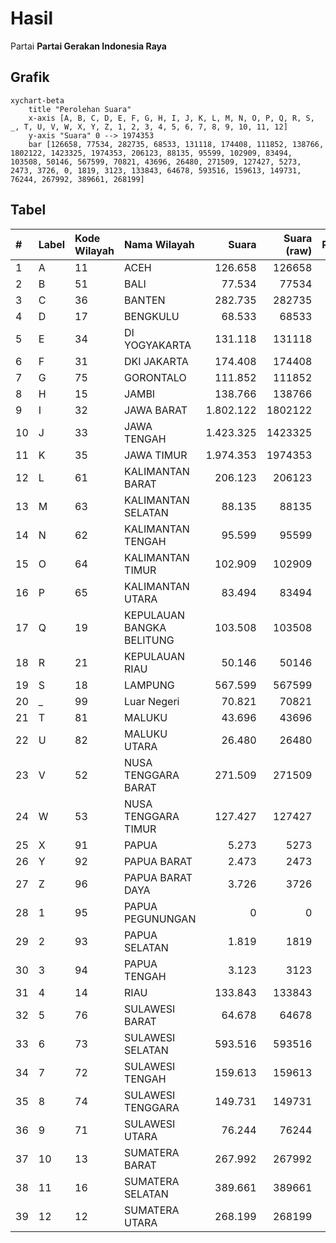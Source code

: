 # Hasil

Partai **Partai Gerakan Indonesia Raya**

## Grafik

```mermaid
xychart-beta
    title "Perolehan Suara"
    x-axis [A, B, C, D, E, F, G, H, I, J, K, L, M, N, O, P, Q, R, S, _, T, U, V, W, X, Y, Z, 1, 2, 3, 4, 5, 6, 7, 8, 9, 10, 11, 12]
    y-axis "Suara" 0 --> 1974353
    bar [126658, 77534, 282735, 68533, 131118, 174408, 111852, 138766, 1802122, 1423325, 1974353, 206123, 88135, 95599, 102909, 83494, 103508, 50146, 567599, 70821, 43696, 26480, 271509, 127427, 5273, 2473, 3726, 0, 1819, 3123, 133843, 64678, 593516, 159613, 149731, 76244, 267992, 389661, 268199]
```

## Tabel

| #  | Label | Kode Wilayah | Nama Wilayah              | Suara     | Suara (raw) | Persentase |
|:-- |:----- |:------------ |:------------------------- | ---------:| -----------:| ----------:|
| 1  | A     | 11           | ACEH                      | 126.658   | 126658      | 1,23       |
| 2  | B     | 51           | BALI                      | 77.534    | 77534       | 0,76       |
| 3  | C     | 36           | BANTEN                    | 282.735   | 282735      | 2,75       |
| 4  | D     | 17           | BENGKULU                  | 68.533    | 68533       | 0,67       |
| 5  | E     | 34           | DI YOGYAKARTA             | 131.118   | 131118      | 1,28       |
| 6  | F     | 31           | DKI JAKARTA               | 174.408   | 174408      | 1,70       |
| 7  | G     | 75           | GORONTALO                 | 111.852   | 111852      | 1,09       |
| 8  | H     | 15           | JAMBI                     | 138.766   | 138766      | 1,35       |
| 9  | I     | 32           | JAWA BARAT                | 1.802.122 | 1802122     | 17,55      |
| 10 | J     | 33           | JAWA TENGAH               | 1.423.325 | 1423325     | 13,86      |
| 11 | K     | 35           | JAWA TIMUR                | 1.974.353 | 1974353     | 19,23      |
| 12 | L     | 61           | KALIMANTAN BARAT          | 206.123   | 206123      | 2,01       |
| 13 | M     | 63           | KALIMANTAN SELATAN        | 88.135    | 88135       | 0,86       |
| 14 | N     | 62           | KALIMANTAN TENGAH         | 95.599    | 95599       | 0,93       |
| 15 | O     | 64           | KALIMANTAN TIMUR          | 102.909   | 102909      | 1,00       |
| 16 | P     | 65           | KALIMANTAN UTARA          | 83.494    | 83494       | 0,81       |
| 17 | Q     | 19           | KEPULAUAN BANGKA BELITUNG | 103.508   | 103508      | 1,01       |
| 18 | R     | 21           | KEPULAUAN RIAU            | 50.146    | 50146       | 0,49       |
| 19 | S     | 18           | LAMPUNG                   | 567.599   | 567599      | 5,53       |
| 20 | _     | 99           | Luar Negeri               | 70.821    | 70821       | 0,69       |
| 21 | T     | 81           | MALUKU                    | 43.696    | 43696       | 0,43       |
| 22 | U     | 82           | MALUKU UTARA              | 26.480    | 26480       | 0,26       |
| 23 | V     | 52           | NUSA TENGGARA BARAT       | 271.509   | 271509      | 2,64       |
| 24 | W     | 53           | NUSA TENGGARA TIMUR       | 127.427   | 127427      | 1,24       |
| 25 | X     | 91           | PAPUA                     | 5.273     | 5273        | 0,05       |
| 26 | Y     | 92           | PAPUA BARAT               | 2.473     | 2473        | 0,02       |
| 27 | Z     | 96           | PAPUA BARAT DAYA          | 3.726     | 3726        | 0,04       |
| 28 | 1     | 95           | PAPUA PEGUNUNGAN          | 0         | 0           | 0,00       |
| 29 | 2     | 93           | PAPUA SELATAN             | 1.819     | 1819        | 0,02       |
| 30 | 3     | 94           | PAPUA TENGAH              | 3.123     | 3123        | 0,03       |
| 31 | 4     | 14           | RIAU                      | 133.843   | 133843      | 1,30       |
| 32 | 5     | 76           | SULAWESI BARAT            | 64.678    | 64678       | 0,63       |
| 33 | 6     | 73           | SULAWESI SELATAN          | 593.516   | 593516      | 5,78       |
| 34 | 7     | 72           | SULAWESI TENGAH           | 159.613   | 159613      | 1,55       |
| 35 | 8     | 74           | SULAWESI TENGGARA         | 149.731   | 149731      | 1,46       |
| 36 | 9     | 71           | SULAWESI UTARA            | 76.244    | 76244       | 0,74       |
| 37 | 10    | 13           | SUMATERA BARAT            | 267.992   | 267992      | 2,61       |
| 38 | 11    | 16           | SUMATERA SELATAN          | 389.661   | 389661      | 3,79       |
| 39 | 12    | 12           | SUMATERA UTARA            | 268.199   | 268199      | 2,61       |




